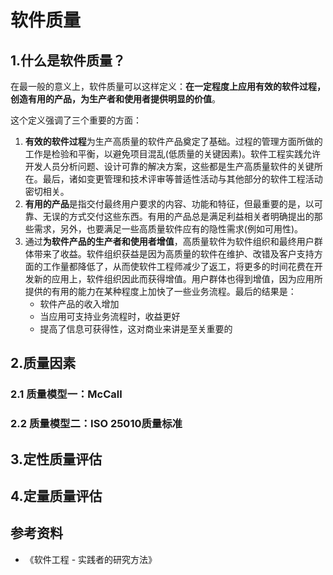 # 软件质量

## 1.什么是软件质量？

在最一般的意义上，软件质量可以这样定义：**在一定程度上应用有效的软件过程，创造有用的产品，为生产者和使用者提供明显的价值**。

这个定义强调了三个重要的方面：
1. **有效的软件过程**为生产高质量的软件产品奠定了基础。过程的管理方面所做的工作是检验和平衡，以避免项目混乱(低质量的关键因素)。软件工程实践允许开发人员分析问题、设计可靠的解决方案，这些都是生产高质量软件的关键所在。最后，诸如变更管理和技术评审等普适性活动与其他部分的软件工程活动密切相关。
2. **有用的产品**是指交付最终用户要求的内容、功能和特征，但最重要的是，以可靠、无误的方式交付这些东西。有用的产品总是满足利益相关者明确提出的那些需求，另外，也要满足一些高质量软件应有的隐性需求(例如可用性)。
3. 通过**为软件产品的生产者和使用者增值**，高质量软件为软件组织和最终用户群体带来了收益。软件组织获益是因为高质量的软件在维护、改错及客户支持方面的工作量都降低了，从而使软件工程师减少了返工，将更多的时间花费在开发新的应用上，软件组织因此而获得增值。用户群体也得到增值，因为应用所提供的有用的能力在某种程度上加快了一些业务流程。最后的结果是：
   * 软件产品的收入增加
   * 当应用可支持业务流程时，收益更好
   * 提高了信息可获得性，这对商业来讲是至关重要的

## 2.质量因素

### 2.1 质量模型一：McCall

### 2.2 质量模型二：ISO 25010质量标准

## 3.定性质量评估

## 4.定量质量评估

## 参考资料
* 《软件工程 - 实践者的研究方法》